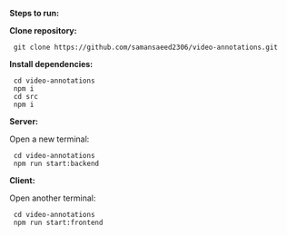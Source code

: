 **Steps to run:**

  **Clone repository:**
     
     git clone https://github.com/samansaeed2306/video-annotations.git
     
 **Install dependencies:**
 
     cd video-annotations
     npm i
     cd src
     npm i
     
   **Server:**
  
   Open a new terminal:
   

     cd video-annotations   
     npm run start:backend
     

  **Client:**
  
  Open another terminal:
  
  
     cd video-annotations
     npm run start:frontend
   

                
  
